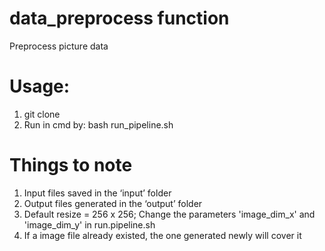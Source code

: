 # data_preprocess function
Preprocess picture data

# Usage:
1. git clone 
2. Run in cmd by: bash run_pipeline.sh

# Things to note
1. Input files saved in the ‘input’ folder
2. Output files generated in the ‘output’ folder
3. Default resize = 256 x 256; Change the parameters 'image_dim_x' and 'image_dim_y' in run.pipeline.sh
4. If a image file already existed, the one generated newly will cover it